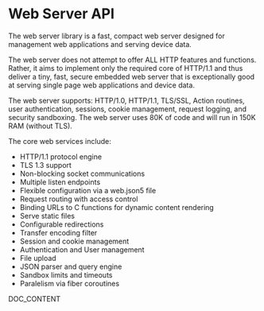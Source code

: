 # Web Server API

The web server library is a fast, compact web server designed for management web applications and serving device data.

The web server does not attempt to offer ALL HTTP features and functions. Rather, it aims to implement only the required core of HTTP/1.1 and thus deliver a tiny, fast, secure embedded web server that is exceptionally good at serving single page web applications and device data.

The web server supports: HTTP/1.0, HTTP/1.1, TLS/SSL, Action routines, user authentication, sessions, cookie management, request logging, and security sandboxing. The web server uses 80K of code and will run in 150K RAM (without TLS).

The core web services include:

* HTTP/1.1 protocol engine
* TLS 1.3 support
* Non-blocking socket communications
* Multiple listen endpoints
* Flexible configuration via a web.json5 file
* Request routing with access control
* Binding URLs to C functions for dynamic content rendering
* Serve static files
* Configurable redirections
* Transfer encoding filter
* Session and cookie management
* Authentication and User management
* File upload
* JSON parser and query engine
* Sandbox limits and timeouts
* Paralelism via fiber coroutines

DOC_CONTENT
